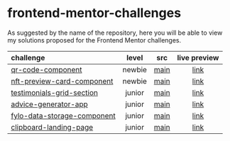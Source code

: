 # frontend-mentor-challenges
As suggested by the name of the repository, here you will be able to view my solutions proposed for the Frontend Mentor challenges.


| challenge                                                    | level |                             src                              |                         live preview                         |
| :----------------------------------------------------------- |:-----:|:----------------------------------------------------------: | :----------------------------------------------------------: |
| [qr-code-component](https://www.frontendmentor.io/challenges/qr-code-component-iux_sIO_H) | newbie | [main](https://github.com/davdifr/frontend-mentor-challenges/tree/main/qr-code-component) | [link](https://davdifr.github.io/live-preview/qr-code-component/) |
| [nft-preview-card-component](https://www.frontendmentor.io/challenges/nft-preview-card-component-SbdUL_w0U) | newbie | [main](https://github.com/davdifr/frontend-mentor-challenges/tree/main/nft-preview-card-component) |[link](https://davdifr.github.io/live-preview/nft-preview-card-component/)|
| [testimonials-grid-section](https://www.frontendmentor.io/challenges/testimonials-grid-section-Nnw6J7Un7)                                                              | junior                   | [main](https://github.com/davdifr/frontend-mentor-challenges/tree/main/testimonials-grid-section)      | [link](https://davdifr.github.io/live-preview/testimonials-grid-section/) |
| [advice-generator-app](https://www.frontendmentor.io/challenges/advice-generator-app-QdUG-13db) | junior | [main](https://github.com/davdifr/frontend-mentor-challenges/tree/main/advice-generator-app) | [link](https://davdifr.github.io/live-preview/advice-generator-app/) |
| [fylo-data-storage-component](https://www.frontendmentor.io/challenges/fylo-data-storage-component-1dZPRbV5n) | junior | [main](https://github.com/davdifr/frontend-mentor-challenges/tree/main/fylo-data-storage-component) | [link](https://davdifr.github.io/live-preview/fylo-data-storage-component/) |
| [clipboard-landing-page](https://www.frontendmentor.io/challenges/clipboard-landing-page-5cc9bccd6c4c91111378ecb9) | junior | [main](https://github.com/davdifr/frontend-mentor-challenges/tree/main/clipboard-landing-page) | [link]() |

